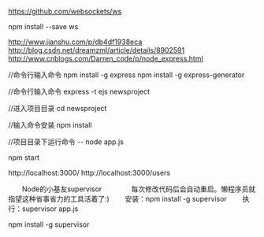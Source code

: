 https://github.com/websockets/ws


npm install --save ws

http://www.jianshu.com/p/db4df1938eca
http://blog.csdn.net/dreamzml/article/details/8902591
http://www.cnblogs.com/Darren_code/p/node_express.html




//命令行输入命令
    npm install -g express
    npm install -g express-generator


//命令行输入命令
        express -t ejs newsproject


//进入项目目录
        cd newsproject

//输入命令安装
        npm install

//项目目录下运行命令
        -- node app.js

npm start


http://localhost:3000/
http://localhost:3000/users






　　Node的小基友supervisor　　
　　每次修改代码后会自动重启。懒程序员就指望这种省事省力的工具活着了:)
　　安装：npm install -g supervisor
　　执行：supervisor app.js


npm install -g supervisor









